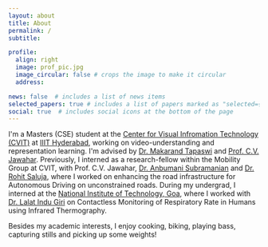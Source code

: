```yaml
---
layout: about
title: About
permalink: /
subtitle: 

profile:
  align: right
  image: prof_pic.jpg
  image_circular: false # crops the image to make it circular
  address:

news: false  # includes a list of news items
selected_papers: true # includes a list of papers marked as "selected={true}"
social: true  # includes social icons at the bottom of the page
---
```


I'm a Masters (CSE) student at the [Center for Visual Infromation Technology (CVIT)](https://cvit.iiit.ac.in/) at [IIIT Hyderabad](https://www.iiit.ac.in/), working on video-understanding and representation learning. I'm advised by [Dr. Makarand Tapaswi](https://makarandtapaswi.github.io/) and [Prof. C.V. Jawahar](https://faculty.iiit.ac.in/~jawahar/). Previously, I interned as a research-fellow within the Mobility Group at  CVIT, with Prof. C.V. Jawahar, [Dr. Anbumani Subramanian](https://in.linkedin.com/in/anbumanisubramanian) and [Dr. Rohit Saluja](https://scee.iitmandi.ac.in/faculty_personal.php?id=22), where I worked on enhancing the road infrastructure for Autonomous Driving on unconstrained roads. During my undergrad, I interned at the [National Institute of Technology, Goa](https://www.nitgoa.ac.in/), where I worked with [Dr. Lalat Indu Giri](https://www.nitgoa.ac.in/People/frontend/lalat.html) on Contactless Monitoring of Respiratory Rate in Humans using Infrared Thermography.

Besides my academic interests, I enjoy cooking, biking, playing bass, capturing stills and picking up some weights!